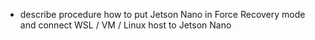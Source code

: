 - describe procedure how to put Jetson Nano in Force Recovery mode and connect WSL / VM / Linux host to Jetson Nano